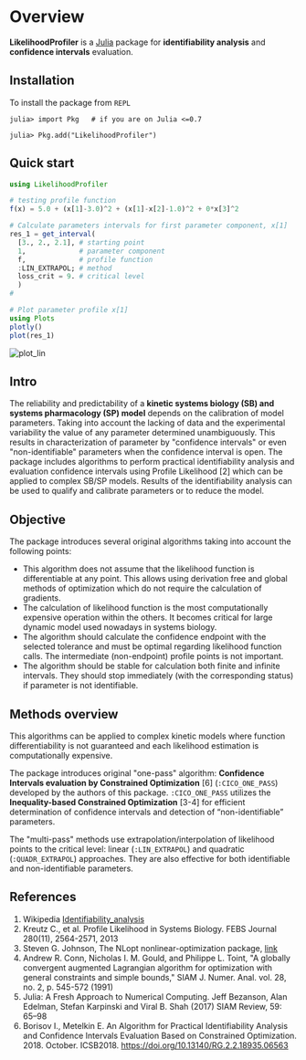 # Overview

**LikelihoodProfiler** is a [Julia](https://julialang.org/downloads/) package for **identifiability analysis** and **confidence intervals** evaluation.

## Installation

To install the package from `REPL`
```
julia> import Pkg   # if you are on Julia <=0.7

julia> Pkg.add("LikelihoodProfiler")
```

## Quick start

```julia
using LikelihoodProfiler

# testing profile function
f(x) = 5.0 + (x[1]-3.0)^2 + (x[1]-x[2]-1.0)^2 + 0*x[3]^2

# Calculate parameters intervals for first parameter component, x[1]
res_1 = get_interval(
  [3., 2., 2.1], # starting point
  1,             # parameter component
  f,             # profile function
  :LIN_EXTRAPOL; # method
  loss_crit = 9. # critical level
  )
#

# Plot parameter profile x[1]
using Plots
plotly()
plot(res_1)
```

![plot_lin](https://github.com/insysbio/LikelihoodProfiler.jl/blob/master/img/plot_lin.png?raw=true)

## Intro

The reliability and predictability of a **kinetic systems biology (SB) and systems pharmacology (SP) model** depends on the calibration of model parameters. Taking into account the lacking of data and the experimental variability the value of any parameter determined unambiguously. This results in characterization of parameter by "confidence intervals" or even "non-identifiable" parameters when the confidence interval is open. The package includes algorithms to perform practical identifiability analysis and evaluation confidence intervals using Profile Likelihood [2] which can be applied to complex SB/SP models. Results of the identifiability analysis can be used to qualify and calibrate parameters or to reduce the model.

## Objective

The package introduces several original algorithms taking into account the following points:

- This algorithm does not assume that the likelihood function is differentiable at any point. This allows using derivation free and global methods of optimization which do not require the calculation of gradients.
- The calculation of likelihood function is the most computationally expensive operation within the others. It becomes critical for large dynamic model used nowadays in systems biology.
- The algorithm should calculate the confidence endpoint with the selected tolerance and must be optimal regarding likelihood function calls. The intermediate (non-endpoint) profile points is not important.
- The algorithm should be stable for calculation both finite and infinite intervals. They should stop immediately (with the corresponding status) if parameter is not identifiable.

## Methods overview

This algorithms can be applied to complex kinetic models where function differentiability is not guaranteed and each likelihood estimation is computationally expensive.  

The package introduces original "one-pass" algorithm: **Confidence Intervals evaluation by Constrained Optimization** [6]  (`:CICO_ONE_PASS`) developed by the authors of this package. `:CICO_ONE_PASS` utilizes the **Inequality-based Constrained Optimization** [3-4] for efficient determination of confidence intervals and detection of “non-identifiable” parameters.  

The "multi-pass" methods use extrapolation/interpolation of likelihood points to the critical level: linear (`:LIN_EXTRAPOL`) and quadratic (`:QUADR_EXTRAPOL`) approaches. They are also effective for both identifiable and non-identifiable parameters.

## References

1. Wikipedia [Identifiability_analysis](https://en.wikipedia.org/wiki/Identifiability_analysis)
2. Kreutz C., et al. Profile Likelihood in Systems Biology. FEBS Journal 280(11), 2564-2571, 2013
3. Steven G. Johnson, The NLopt nonlinear-optimization package, [link](http://ab-initio.mit.edu/nlopt)
4. Andrew R. Conn, Nicholas I. M. Gould, and Philippe L. Toint, "A globally convergent augmented Lagrangian algorithm for optimization with general constraints and simple bounds," SIAM J. Numer. Anal. vol. 28, no. 2, p. 545-572 (1991)
5. Julia: A Fresh Approach to Numerical Computing. Jeff Bezanson, Alan Edelman, Stefan Karpinski and Viral B. Shah (2017) SIAM Review, 59: 65–98
6. Borisov I., Metelkin E. An Algorithm for Practical Identifiability Analysis and Confidence Intervals Evaluation Based on Constrained Optimization. 2018. October. ICSB2018. https://doi.org/10.13140/RG.2.2.18935.06563

